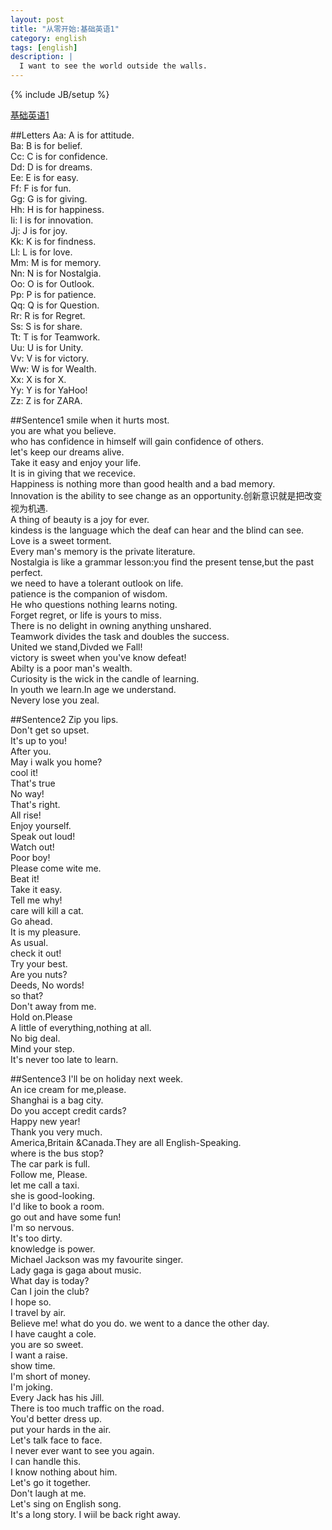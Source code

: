 ```yaml
---
layout: post
title: "从零开始:基础英语1"
category: english
tags: [english]
description: |
  I want to see the world outside the walls. 
---
```

{% include JB/setup %}

[基础英语1](http://liufei.name/english/start-from-scratch-english-one.html)

##Letters
Aa: A is for attitude.  
Ba: B is for belief.  
Cc: C is for confidence.  
Dd: D is for dreams.  
Ee: E is for easy.  
Ff: F is for fun.  
Gg: G is for giving.  
Hh: H is for happiness.  
Ii: I is for innovation.  
Jj: J is for joy.  
Kk: K is for findness.  
Ll: L is for love.  
Mm: M is for memory.  
Nn: N is for Nostalgia.  
Oo: O is for Outlook.  
Pp: P is for patience.  
Qq: Q is for Question.  
Rr: R is for Regret.  
Ss: S is for share.  
Tt: T is for Teamwork.  
Uu: U is for Unity.  
Vv: V is for victory.  
Ww: W is for Wealth.  
Xx: X is for X.  
Yy: Y is for YaHoo!  
Zz: Z is for ZARA.  

##Sentence1
smile when it hurts most.  
you are what you believe.  
who has confidence in himself will gain confidence of others.  
let's keep our dreams alive.  
Take it easy and enjoy your life.  
It is in giving that we recevice.  
Happiness is nothing more than good health and a bad memory.  
Innovation is the ability to see change as an opportunity.创新意识就是把改变视为机遇.  
A thing of beauty is a joy for ever.  
kindess is the language which the deaf can hear and the blind can see.    
Love is a sweet torment.  
Every man's memory is the private literature.  
Nostalgia is like a grammar lesson:you find the present tense,but the past perfect.  
we need to have a tolerant outlook on life.  
patience is the companion of wisdom.  
He who questions nothing learns noting.  
Forget regret, or life is yours to miss.  
There is no delight in owning anything unshared.  
Teamwork divides the task and doubles the success.  
United we stand,Divded we Fall!  
victory is sweet when you've know defeat!  
Abilty is a poor man's wealth.  
Curiosity is the wick in the candle of learning.  
In youth we learn.In age we understand.  
Nevery lose you zeal. 

##Sentence2
Zip you lips.  
Don't get so upset.  
It's up to you!  
After you.  
May i walk you home?  
cool it!  
That's true  
No way!  
That's right.  
All rise!  
Enjoy yourself.  
Speak out loud!  
Watch out!  
Poor boy!  
Please come wite me.  
Beat it!  
Take it easy.  
Tell me why!  
care will kill a cat.  
Go ahead.  
It is my pleasure.  
As usual.  
check it out!  
Try your best.  
Are you nuts?  
Deeds, No words!  
so that?  
Don't away from me.  
Hold on.Please  
A little of everything,nothing at all.  
No big deal.  
Mind your step.  
It's never too late to learn.  

##Sentence3
I'll be on holiday next week.  
An ice cream for me,please.  
Shanghai is a bag city.  
Do you accept credit cards?  
Happy new year!  
Thank you very much.  
America,Britain &Canada.They are all English-Speaking.  
where is the bus stop?  
The car park is full.  
Follow me, Please.  
let me call a taxi.  
she is good-looking.  
I'd like to book a room.  
go out and have some fun!  
I'm so nervous.  
It's too dirty.  
knowledge is power.  
Michael Jackson was my favourite singer.  
Lady gaga is gaga about music.  
What day is today?  
Can I join the club?  
I hope so.  
I travel by air.  
Believe me!
what do you do. 
we went to a dance the other day.  
I have caught a cole.  
you are so sweet.  
I want a raise.  
show time.  
I'm short of money.  
I'm joking.  
Every Jack has his Jill.  
There is too much traffic on the road.  
You'd better dress up.  
put your hards in the air.  
Let's talk face to face.  
I never ever want to see you again.  
I can handle this.    
I know nothing about him.  
Let's go it together.  
Don't laugh at me.  
Let's sing on English song.  
It's a long story. 
I wiil be back right away.  
